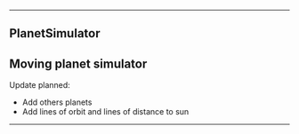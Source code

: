 ---------------------
PlanetSimulator
---------------------
Moving planet simulator 
---------------------
Update planned:
- Add others planets
- Add lines of orbit and lines of distance to sun
---------------------
